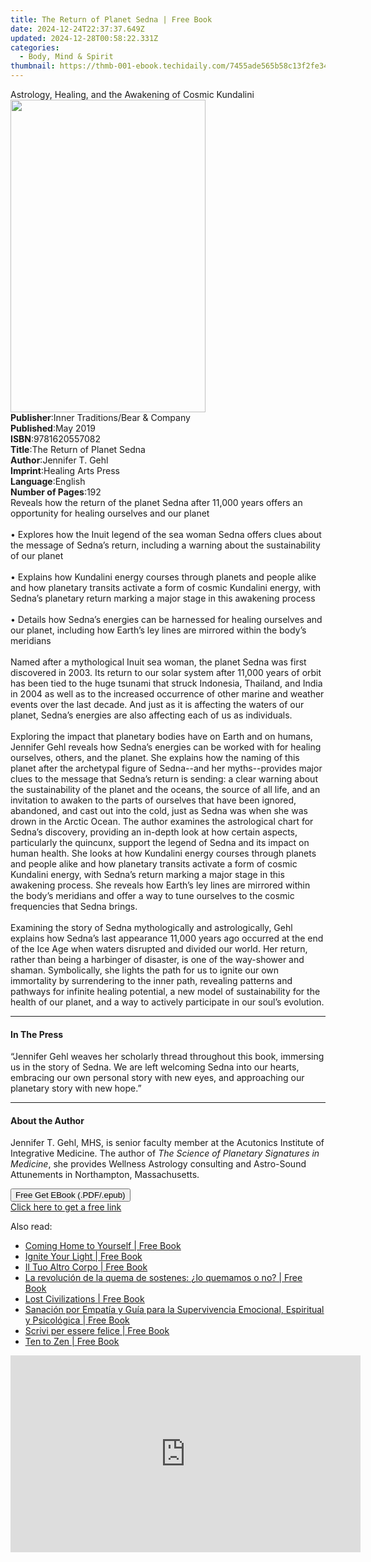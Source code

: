 ```yaml
---
title: The Return of Planet Sedna | Free Book
date: 2024-12-24T22:37:37.649Z
updated: 2024-12-28T00:58:22.331Z
categories:
  - Body, Mind & Spirit
thumbnail: https://thmb-001-ebook.techidaily.com/7455ade565b58c13f2fe3452182c097034f00da1565852194611324274a6943f.jpg
---
```

<main id="book-container">
  <div class="flex flex-col">
    <div class="book-brief flex-1 py-6 px-4 sm:p-6 md:py-10 md:px-8">
      <!-- brief-->
      <div class="book-brief-main">
        Astrology, Healing, and the Awakening of Cosmic Kundalini
      </div>
    </div>
    <div
      class="book-meta-info flex-1 grid gap-4 col-start-1 col-end-3 row-start-1 sm:mb-6 sm:grid-cols-4 lg:gap-6 lg:col-start-2 lg:row-end-6 lg:row-span-6 lg:mb-0"
    >
      <div
        class="book-meta-info-left place-content-center mt-4 p-4 text-sm leading-6 col-start-2 col-span-2 dark:text-slate-400"
      >
        <img
          class="w-full h-500 object-cover rounded-lg sm:h-255 sm:col-span-2 lg:col-span-full"
          src="https://img-001-ebook.techidaily.com/32e551164987c3d454d2875594f7aa73240f281071cc081a91a41b88d3118545.jpg"
          alt=""
          width="312"
          height="500"
        />
      </div>
      <div
        class="book-meta-info-right mt-2 col-start-1 row-start-2 col-span-3 self-center"
      >
        <!-- meta data  -->
        <div class="flex flex-col px-4 md:px-8">
          <div class="flex-1">
            <strong>Publisher</strong>:<span class="px-2"
              >Inner Traditions/Bear &amp; Company</span
            >
          </div>
          <div class="flex-1">
            <strong>Published</strong>:<span class="px-2">May 2019</span>
          </div>
          <div class="flex-1">
            <strong>ISBN</strong>:<span class="px-2">9781620557082</span>
          </div>
          <div class="flex-1">
            <strong>Title</strong>:<span class="px-2"
              >The Return of Planet Sedna</span
            >
          </div>
          <div class="flex-1">
            <strong>Author</strong>:<span class="px-2">Jennifer T. Gehl</span>
          </div>
          <div class="flex-1">
            <strong>Imprint</strong>:<span class="px-2"
              >Healing Arts Press</span
            >
          </div>
          <div class="flex-1">
            <strong>Language</strong>:<span class="px-2">English</span>
          </div>
          <div class="flex-1">
            <strong>Number of Pages</strong>:<span class="px-2">192</span>
          </div>
        </div>
      </div>
    </div>
    <div class="book-description flex-1 py-6 px-4 sm:p-6 md:py-10 md:px-8">
      <div class="book-description-main">
        <div accordion-content="" id="description">
          Reveals how the return of the planet Sedna after 11,000 years offers
          an opportunity for healing ourselves and our planet <br /><br />•
          Explores how the Inuit legend of the sea woman Sedna offers clues
          about the message of Sedna’s return, including a warning about the
          sustainability of our planet <br /><br />• Explains how Kundalini
          energy courses through planets and people alike and how planetary
          transits activate a form of cosmic Kundalini energy, with Sedna’s
          planetary return marking a major stage in this awakening process
          <br /><br />• Details how Sedna’s energies can be harnessed for
          healing ourselves and our planet, including how Earth’s ley lines are
          mirrored within the body’s meridians <br /><br />Named after a
          mythological Inuit sea woman, the planet Sedna was first discovered in
          2003. Its return to our solar system after 11,000 years of orbit has
          been tied to the huge tsunami that struck Indonesia, Thailand, and
          India in 2004 as well as to the increased occurrence of other marine
          and weather events over the last decade. And just as it is affecting
          the waters of our planet, Sedna’s energies are also affecting each of
          us as individuals. <br /><br />Exploring the impact that planetary
          bodies have on Earth and on humans, Jennifer Gehl reveals how Sedna’s
          energies can be worked with for healing ourselves, others, and the
          planet. She explains how the naming of this planet after the
          archetypal figure of Sedna--and her myths--provides major clues to the
          message that Sedna’s return is sending: a clear warning about the
          sustainability of the planet and the oceans, the source of all life,
          and an invitation to awaken to the parts of ourselves that have been
          ignored, abandoned, and cast out into the cold, just as Sedna was when
          she was drown in the Arctic Ocean. The author examines the
          astrological chart for Sedna’s discovery, providing an in-depth look
          at how certain aspects, particularly the quincunx, support the legend
          of Sedna and its impact on human health. She looks at how Kundalini
          energy courses through planets and people alike and how planetary
          transits activate a form of cosmic Kundalini energy, with Sedna’s
          return marking a major stage in this awakening process. She reveals
          how Earth’s ley lines are mirrored within the body’s meridians and
          offer a way to tune ourselves to the cosmic frequencies that Sedna
          brings. <br /><br />Examining the story of Sedna mythologically and
          astrologically, Gehl explains how Sedna’s last appearance 11,000 years
          ago occurred at the end of the Ice Age when waters disrupted and
          divided our world. Her return, rather than being a harbinger of
          disaster, is one of the way-shower and shaman. Symbolically, she
          lights the path for us to ignite our own immortality by surrendering
          to the inner path, revealing patterns and pathways for infinite
          healing potential, a new model of sustainability for the health of our
          planet, and a way to actively participate in our soul’s evolution.
        </div>
        <div class="accordion-fader"></div>
      </div>
    </div>
    <div class="book-excerpts flex-1 py-6 px-4 sm:p-6 md:py-10 md:px-8">
      <!-- excerpts-->
      <div class="book-excerpts-main">
        <hr />
        <h4 class="placeholder placeholder-heading">
          <span>In The Press</span>
        </h4>
        <p>
          “Jennifer Gehl weaves her scholarly thread throughout this book,
          immersing us in the story of Sedna. We are left welcoming Sedna into
          our hearts, embracing our own personal story with new eyes, and
          approaching our planetary story with new hope.”
        </p>
      </div>
    </div>
    <div class="book-about-author flex-1 py-6 px-4 sm:p-6 md:py-10 md:px-8">
      <!-- about author-->
      <div class="book-main-author-main">
        <hr />
        <h4 class="placeholder placeholder-heading">
          <span>About the Author</span>
        </h4>
        <p>
          Jennifer T. Gehl, MHS, is senior faculty member at the Acutonics
          Institute of Integrative Medicine. The author of
          <i>The Science of Planetary Signatures in Medicine</i>, she provides
          Wellness Astrology consulting and Astro-Sound Attunements in
          Northampton, Massachusetts.
        </p>
      </div>
    </div>
    <div class="book-free-get flex-1 py-6 px-4 sm:p-6 md:py-10 md:px-8">
      <button
        id="btn-free-get"
        class="bg-blue-500 hover:bg-blue-700 text-white font-bold py-2 px-4 rounded"
      >
        Free Get EBook (.PDF/.epub)
      </button>
      <div id="countdown-display" class="px-2 text-lg mt-2"></div>
      <a
        id="free-link"
        class="hidden bg-blue-500 hover:bg-blue-700 text-white font-bold py-2 px-4 rounded"
        href="https://www.ebooks.com/en-us/book/96393688/the-return-of-planet-sedna/jennifer-t-gehl/"
        target="_blank"
        >Click here to get a free link</a
      >
    </div>
    <script>
      let countdownTime = 0;
      let countdownInterval = null;
      document
        .getElementById('btn-free-get')
        .addEventListener('click', startCountdown);
      function startCountdown() {
        countdownTime = new Date().getTime() + 60000 * 3;
        countdownInterval = setInterval(updateCountdown, 1000);
        document.getElementById('btn-free-get').disabled = true;
        document
          .getElementById('btn-free-get')
          .classList.add('bg-gray-500', 'cursor-not-allowed');
      }
      function updateCountdown() {
        let currentTime = new Date().getTime();
        let timeLeft = countdownTime - currentTime;
        let secondsLeft = Math.floor(timeLeft / 1000);
        document.getElementById('countdown-display').innerHTML =
          `Remaining time: ${secondsLeft} seconds.`;
        if (secondsLeft <= 0) {
          clearInterval(countdownInterval);
          document.getElementById('btn-free-get').classList.add('hidden');
          document.getElementById('free-link').classList.remove('hidden');
          document.getElementById('countdown-display').innerHTML = '';
        }
      }
    </script>
  </div>
</main>

<ins class="adsbygoogle"
      style="display:block"
      data-ad-client="ca-pub-7571918770474297"
      data-ad-slot="8358498916"
      data-ad-format="auto"
      data-full-width-responsive="true"></ins>
    

<span class="atpl-alsoreadstyle">Also read:</span>
<div><ul>
<li><a href="https://novels-ebooks.techidaily.com/209749541-9781984826824-coming-home-to-yourself/"><u>Coming Home to Yourself | Free Book</u></a></li>
<li><a href="https://novels-ebooks.techidaily.com/209753707-9780762496167-ignite-your-light/"><u>Ignite Your Light | Free Book</u></a></li>
<li><a href="https://novels-ebooks.techidaily.com/209748901-9781071500712-il-tuo-altro-corpo/"><u>Il Tuo Altro Corpo | Free Book</u></a></li>
<li><a href="https://novels-ebooks.techidaily.com/209749072-9781071500309-la-revolucion-de-la-quema-de-sostenes-lo-quemamos-o-no/"><u>La revolución de la quema de sostenes: ¿lo quemamos o no? | Free Book</u></a></li>
<li><a href="https://novels-ebooks.techidaily.com/209750872-9781578595570-lost-civilizations/"><u>Lost Civilizations | Free Book</u></a></li>
<li><a href="https://novels-ebooks.techidaily.com/209749035-9781547550050-sanacion-por-empatia-y-guia-para-la-supervivencia-emocional-espiritual-y-psicologica/"><u>Sanación por Empatía y Guía para la Supervivencia Emocional, Espiritual y Psicológica | Free Book</u></a></li>
<li><a href="https://novels-ebooks.techidaily.com/209748980-9781547599202-scrivi-per-essere-felice/"><u>Scrivi per essere felice | Free Book</u></a></li>
<li><a href="https://novels-ebooks.techidaily.com/209749336-9781452182865-ten-to-zen/"><u>Ten to Zen | Free Book</u></a></li>
</ul></div>

<!-- affiliate ads begin -->
<iframe width="560" height="315" src="https://www.youtube.com/embed/eu4vwlZcMvM?si=4vEczfVU4BUUFP-t" title="YouTube video player" frameborder="0" allow="accelerometer; autoplay; clipboard-write; encrypted-media; gyroscope; picture-in-picture; web-share" referrerpolicy="strict-origin-when-cross-origin" allowfullscreen></iframe>
<!-- affiliate ads end -->

